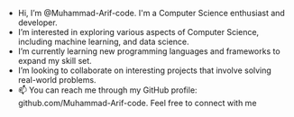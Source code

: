 -  Hi, I’m @Muhammad-Arif-code. I'm a Computer Science enthusiast and developer.
-  I’m interested in exploring various aspects of Computer Science, including machine learning, and data science.
-  I’m currently learning new programming languages and frameworks to expand my skill set.
-  I’m looking to collaborate on interesting projects that involve solving real-world problems.
- 📫 You can reach me through my GitHub profile: github.com/Muhammad-Arif-code. Feel free to connect with me

<!---
Muhammad-Arif-code/Muhammad-Arif-code is a ✨ special ✨ repository because its `README.md` (this file) appears on your GitHub profile.
You can click the Preview link to take a look at your changes.
--->
